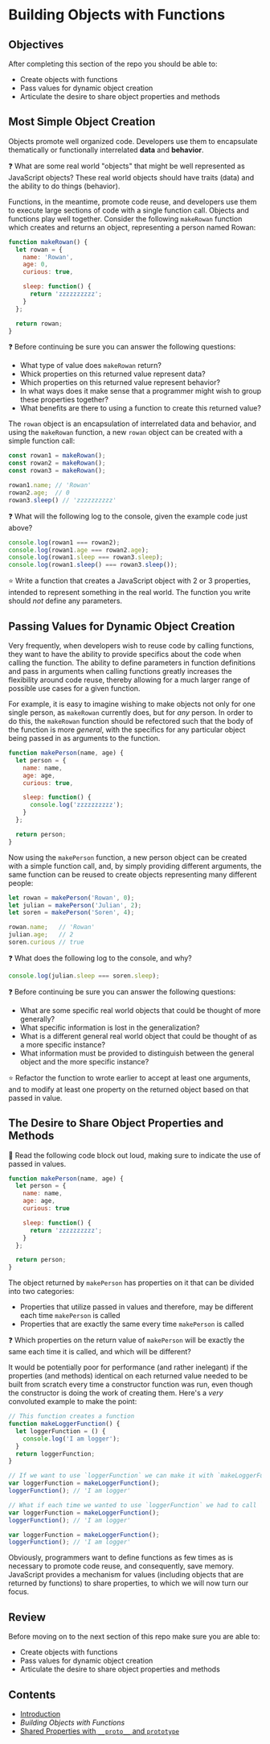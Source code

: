 # Building Objects with Functions

## Objectives

After completing this section of the repo you should be able to:

- Create objects with functions
- Pass values for dynamic object creation
- Articulate the desire to share object properties and methods

## Most Simple Object Creation

Objects promote well organized code. Developers use them to encapsulate thematically or functionally interrelated **data** and **behavior**.

:question: What are some real world "objects" that might be well represented as JavaScript objects? These real world objects should have traits (data) and the ability to do things (behavior).

Functions, in the meantime, promote code reuse, and developers use them to execute large sections of code with a single function call. Objects and functions play well together. Consider the following `makeRowan` function which creates and returns an object, representing a person named Rowan:

```javascript
function makeRowan() {
  let rowan = {
    name: 'Rowan',
    age: 0,
    curious: true,

    sleep: function() {
      return 'zzzzzzzzzz';
    }
  };

  return rowan;
}
```

:question: Before continuing be sure you can answer the following questions:

- What type of value does `makeRowan` return?
- Whick properties on this returned value represent data?
- Which properties on this returned value represent behavior?
- In what ways does it make sense that a programmer might wish to group these properties together?
- What benefits are there to using a function to create this returned value?

The `rowan` object is an encapsulation of interrelated data and behavior, and using the `makeRowan` function, a new `rowan` object can be created with a simple function call:

```javascript
const rowan1 = makeRowan();
const rowan2 = makeRowan();
const rowan3 = makeRowan();

rowan1.name; // 'Rowan'
rowan2.age;  // 0
rowan3.sleep() // 'zzzzzzzzzz'
```

:question: What will the following log to the console, given the example code just above?

```javascript
console.log(rowan1 === rowan2);
console.log(rowan1.age === rowan2.age);
console.log(rowan1.sleep === rowan3.sleep);
console.log(rowan1.sleep() === rowan3.sleep());
```

:star: Write a function that creates a JavaScript object with 2 or 3 properties, intended to represent something in the real world. The function you write should *not* define any parameters.

## Passing Values for Dynamic Object Creation

Very frequently, when developers wish to reuse code by calling functions, they want to have the ability to provide specifics about the code when calling the function. The ability to define parameters in function definitions and pass in arguments when calling functions greatly increases the flexibility around code reuse, thereby allowing for a much larger range of possible use cases for a given function.

For example, it is easy to imagine wishing to make objects not only for one single person, as `makeRowan` currently does, but for *any* person. In order to do this, the `makeRowan` function should be refectored such that the body of the function is more *general*, with the specifics for any particular object being passed in as arguments to the function.

```javascript
function makePerson(name, age) {
  let person = {
    name: name,
    age: age,
    curious: true,

    sleep: function() {
      console.log('zzzzzzzzzz');
    }
  };

  return person;
}
```

Now using the `makePerson` function, a new person object can be created with a simple function call, and, by simply providing different arguments, the same function can be reused to create objects representing many different people:

```javascript
let rowan = makePerson('Rowan', 0);
let julian = makePerson('Julian', 2);
let soren = makePerson('Soren', 4);

rowan.name;   // 'Rowan'
julian.age;   // 2
soren.curious // true
```

:question: What does the following log to the console, and why?

```javascript
console.log(julian.sleep === soren.sleep);
```

:question: Before continuing be sure you can answer the following questions:

- What are some specific real world objects that could be thought of more generally?
- What specific information is lost in the generalization?
- What is a different general real world object that could be thought of as a more specific instance?
- What information must be provided to distinguish between the general object and the more specific instance?

:star: Refactor the function to wrote earlier to accept at least one arguments, and to modify at least one property on the returned object based on that passed in value.

## The Desire to Share Object Properties and Methods

:speak_no_evil: Read the following code block out loud, making sure to indicate the use of passed in values.

```javascript
function makePerson(name, age) {
  let person = {
    name: name,
    age: age,
    curious: true

    sleep: function() {
      return 'zzzzzzzzzz';
    }
  };

  return person;
}
```

The object returned by `makePerson` has properties on it that can be divided into two categories:

- Properties that utilize passed in values and therefore, may be different each time `makePerson` is called
- Properties that are exactly the same every time `makePerson` is called

:question: Which properties on the return value of `makePerson` will be exactly the same each time it is called, and which will be different?

It would be potentially poor for performance (and rather inelegant) if the properties (and methods) identical on each returned value needed to be built from scratch every time a constructor function was run, even though the constructor is doing the work of creating them. Here's a *very* convoluted example to make the point:

```javascript
// This function creates a function
function makeLoggerFunction() {
  let loggerFunction = () {
    console.log('I am logger');
  }
  return loggerFunction;
}

// If we want to use `loggerFunction` we can make it with `makeLoggerFunction`
var loggerFunction = makeLoggerFunction();
loggerFunction(); // 'I am logger'

// What if each time we wanted to use `loggerFunction` we had to call `makeLoggerFunction` again!?
var loggerFunction = makeLoggerFunction();
loggerFunction(); // 'I am logger'

var loggerFunction = makeLoggerFunction();
loggerFunction(); // 'I am logger'
```

Obviously, programmers want to define functions as few times as is necessary to promote code reuse, and consequently, save memory. JavaScript provides a mechanism for values (including objects that are returned by functions) to share properties, to which we will now turn our focus.

## Review

Before moving on to the next section of this repo make sure you are able to:

- Create objects with functions
- Pass values for dynamic object creation
- Articulate the desire to share object properties and methods

## Contents

- [Introduction](../README.md)
- *Building Objects with Functions*
- [Shared Properties with `__proto__` and `prototype`](shared_properties.md)

